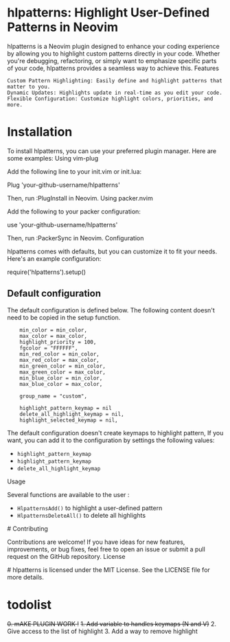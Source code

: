 
# hlpatterns: Highlight User-Defined Patterns in Neovim

hlpatterns is a Neovim plugin designed to enhance your coding experience by allowing you to highlight custom patterns directly in your code. Whether you're debugging, refactoring, or simply want to emphasize specific parts of your code, hlpatterns provides a seamless way to achieve this.
Features

    Custom Pattern Highlighting: Easily define and highlight patterns that matter to you.
    Dynamic Updates: Highlights update in real-time as you edit your code.
    Flexible Configuration: Customize highlight colors, priorities, and more.

# Installation

To install hlpatterns, you can use your preferred plugin manager. Here are some examples:
Using vim-plug

Add the following line to your init.vim or init.lua:

Plug 'your-github-username/hlpatterns'

Then, run :PlugInstall in Neovim.
Using packer.nvim

Add the following to your packer configuration:

use 'your-github-username/hlpatterns'

Then, run :PackerSync in Neovim.
Configuration

hlpatterns comes with defaults, but you can customize it to fit your needs. Here's an example configuration:

require('hlpatterns').setup()

## Default configuration

The default configuration is defined below. The following content doesn't need to be copied in the setup function.

```
	min_color = min_color,
	max_color = max_color,
	highlight_priority = 100,
	fgcolor = "FFFFFF",
	min_red_color = min_color,
	max_red_color = max_color,
	min_green_color = min_color,
	max_green_color = max_color,
	min_blue_color = min_color,
	max_blue_color = max_color,

	group_name = "custom",

	highlight_pattern_keymap = nil
	delete_all_highlight_keymap = nil,
	highlight_selected_keymap = nil,
```

The default configuration doesn't create keymaps to highlight pattern, If you want, you can add it to the configuration by settings the following values: 
- `highlight_pattern_keymap`
- `highlight_pattern_keymap`
- `delete_all_highlight_keymap`

Usage

Several functions are available to the user : 
- `HlpatternsAdd()` to highlight a user-defined pattern
- `HlpatternsDeleteAll()` to delete all highlights

# Contributing

Contributions are welcome! If you have ideas for new features, improvements, or bug fixes, feel free to open an issue or submit a pull request on the GitHub repository.
License

# hlpatterns is licensed under the MIT License. See the LICENSE file for more details.

# todolist
~~0. mAKE PLUGIN WORK !~~
~~1. Add variable to handles keymaps (N and V)~~
2. Give access to the list of highlight
3. Add a way to remove highlight

